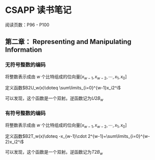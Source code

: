# CSAPP 读书笔记

阅读页数：P96 - P100

## 第二章： Representing and Manipulating Information

### 无符号整数的编码

将整数表示成由 $w$ 个比特组成的位向量$[x_{w-1},x_{w-2},\cdots,x_1,x_0]$

定义函数$B2U_w(x)\doteq \sum\limits_{i=0}^{w-1}x_i2^i$

可以发现，这个函数是一个双射。逆函数记为$U2B_w$

### 有符号整数的编码

将整数表示成由 $w$ 个比特组成的位向量$[x_{w-1},x_{w-2},\cdots,x_1,x_0]$

定义函数$B2T_w(x)\doteq -x_{w-1}\cdot 2^{w-1}+\sum\limits_{i=0}^{w-2}x_i2^i$

可以发现，这个函数是一个双射。逆函数记为$T2B_w$
